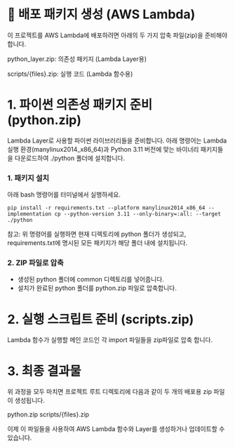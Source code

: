 # 🚀 배포 패키지 생성 (AWS Lambda)
이 프로젝트를 AWS Lambda에 배포하려면 아래의 두 가지 압축 파일(zip)을 준비해야 합니다.

python_layer.zip: 의존성 패키지 (Lambda Layer용)

scripts/{files}.zip: 실행 코드 (Lambda 함수용)

# 1. 파이썬 의존성 패키지 준비 (python.zip)
Lambda Layer로 사용할 파이썬 라이브러리들을 준비합니다. 아래 명령어는 Lambda 실행 환경(manylinux2014_x86_64)과 Python 3.11 버전에 맞는 바이너리 패키지들을 다운로드하여 ./python 폴더에 설치합니다.

### 1. 패키지 설치

아래 bash 명령어를 터미널에서 실행하세요.
```
pip install -r requirements.txt --platform manylinux2014_x86_64 --implementation cp --python-version 3.11 --only-binary=:all: --target ./python
```
참고: 위 명령어를 실행하면 현재 디렉토리에 python 폴더가 생성되고, requirements.txt에 명시된 모든 패키지가 해당 폴더 내에 설치됩니다.

### 2. ZIP 파일로 압축
- 생성된 python 폴더에 common 디렉토리를 넣어줍니다.
- 설치가 완료된 python 폴더를 python.zip 파일로 압축합니다.

# 2. 실행 스크립트 준비 (scripts.zip)
Lambda 함수가 실행할 메인 코드인 각 import 파일들을 zip파일로 압축 합니다.

# 3. 최종 결과물
위 과정을 모두 마치면 프로젝트 루트 디렉토리에 다음과 같이 두 개의 배포용 zip 파일이 생성됩니다.

python.zip
scripts/{files}.zip

이제 이 파일들을 사용하여 AWS Lambda 함수와 Layer를 생성하거나 업데이트할 수 있습니다.
